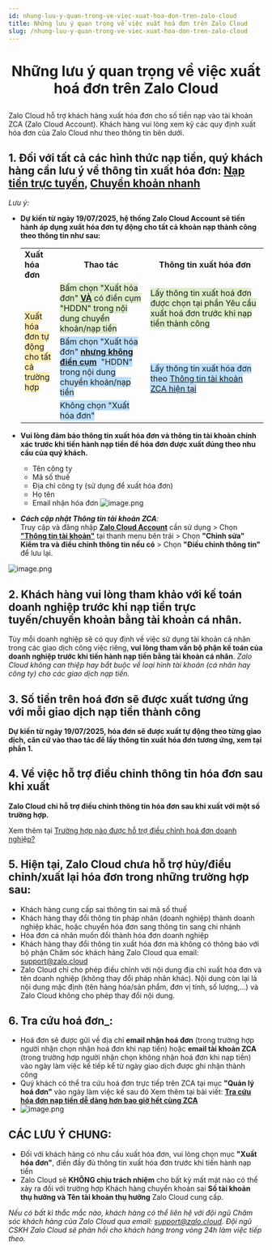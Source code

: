 ```yaml
---
id: nhung-luu-y-quan-trong-ve-viec-xuat-hoa-don-tren-zalo-cloud
title: Những lưu ý quan trọng về việc xuất hoá đơn trên Zalo Cloud
slug: /nhung-luu-y-quan-trong-ve-viec-xuat-hoa-don-tren-zalo-cloud
---
```


# <p align="center">Những lưu ý quan trọng về việc xuất hoá đơn trên Zalo Cloud</p>

Zalo Cloud hỗ trợ khách hàng xuất hóa đơn cho số tiền nạp vào tài khoản ZCA (Zalo Cloud Account). Khách hàng vui lòng xem kỹ các quy định xuất hóa đơn của Zalo Cloud như theo thông tin bên dưới.

## 1. Đối với tất cả các hình thức nạp tiền, quý khách hàng cần lưu ý về thông tin xuất hóa đơn: [**Nạp tiền trực tuyến**](https://zalo.cloud/blog/huong-dan-nap-tien-vao-zalo-cloud-account-bang-phuong-thuc-nap-truc-tuyen/8bujyrzbeg498j8jw4)**,** [**Chuyển khoản nhanh**](https://zalo.cloud/blog/huong-dan-nap-tien-vao-zca-bang-phuong-thuc-chuyen-khoan-nhanh/wkugnnbdeezmjpnz4w)

_Lưu ý:_
- **Dự kiến từ ngày 19/07/2025, hệ thống Zalo Cloud Account sẽ tiến hành áp dụng xuất hóa đơn tự động cho tất cả khoản nạp thành công theo thông tin như sau:**

  <table class="ck-table-resized"><colgroup><col style="width:14.54%;"><col style="width:37.25%;"><col style="width:48.21%;"></colgroup><tbody><tr><td><strong>Xuất hóa đơn</strong></td><td><p style="text-align:center;"><strong>Thao tác</strong></p></td><td><p style="text-align:center;"><strong>Thông tin xuất hóa đơn</strong></p></td></tr><tr><td rowspan="3"><span style="background-color:#ffecb3;">Xuất hóa đơn tự động cho tất cả trường hợp</span></td><td><span style="background-color:#dcedc8;">Bấm chọn "Xuất hóa đơn" <strong><u>VÀ</u></strong> có điền cụm "HDDN" trong nội dung chuyển khoản/nạp tiền</span></td><td><span style="background-color:#dcedc8;">Lấy thông tin xuất hoá đơn được chọn tại phần Yêu cầu xuất hoá đơn trước khi nạp tiền thành công</span></td></tr><tr><td><span style="background-color:#bbdefb;">Bấm chọn "Xuất hóa đơn" <strong><u>nhưng không điền cụm</u></strong> &nbsp;"HDDN" trong nội dung chuyển khoản/nạp tiền</span></td><td rowspan="2"><span style="background-color:#bbdefb;">Lấy thông tin xuất hóa đơn theo </span><a target="_blank" rel="noopener noreferrer" href="https://account.zalo.cloud/setting/info"><span style="background-color:#bbdefb;">Thông tin tài khoản ZCA hiện tại</span></a></td></tr><tr><td><span style="background-color:#bbdefb;">Không chọn "Xuất hóa đơn"</span></td></tr></tbody></table>

- **Vui lòng đảm bảo thông tin xuất hóa đơn và thông tin tài khoản chính xác trước khi tiến hành nạp tiền để hóa đơn được xuất đúng theo nhu cầu của quý khách.**
  - Tên công ty
  - Mã số thuế
  - Địa chỉ công ty (sử dụng để xuất hóa đơn)
  - Họ tên
  - Email nhận hóa đơn 
 ![image.png](https://content.zalo.cloud/uploads/68747470733a2f2f7374632d6f612e7a646e2e766e2f75706c6f6164732f35363330636462356230326366396463303964393766653732346631613437622e6a7067_edffeadd82.jpg)

- _**Cách cập nhật Thông tin tài khoản ZCA**:_  
  Truy cập và đăng nhập [**Zalo Cloud Account**](https://account.zalo.cloud/) cần sử dụng > Chọn [**"Thông tin tài khoản"**](https://account.zalo.cloud/setting/info) tại thanh menu bên trái > Chọn **"Chỉnh sửa"**  
  **Kiểm tra và điều chỉnh thông tin nếu có** > Chọn **"Điều chỉnh thông tin"** để lưu lại.

 ![image.png](https://content.zalo.cloud/uploads/large_image_1bdb9f7053.png)

## 2. Khách hàng vui lòng tham khảo với kế toán doanh nghiệp trước khi nạp tiền trực tuyến/chuyển khoản bằng tài khoản cá nhân.

Tùy mỗi doanh nghiệp sẽ có quy định về việc sử dụng tài khoản cá nhân trong các giao dịch công việc riêng, **vui lòng tham vấn bộ phận kế toán của doanh nghiệp trước khi tiến hành nạp tiền bằng tài khoản cá nhân**.
_Zalo Cloud không can thiệp hay bắt buộc về loại hình tài khoản (cá nhân hay công ty) cho các giao dịch nạp tiền._

## 3. Số tiền trên hoá đơn sẽ được xuất tương ứng với mỗi giao dịch nạp tiền thành công

**Dự kiến từ ngày 19/07/2025, hóa đơn sẽ được xuất tự động theo từng giao dịch, căn cứ vào thao tác để lấy thông tin xuất hóa đơn tương ứng, xem tại phần 1.**

## 4. Về việc hỗ trợ điều chỉnh thông tin hóa đơn sau khi xuất

**Zalo Cloud chỉ hỗ trợ điều chỉnh thông tin hóa đơn sau khi xuất với một số trường hợp.**

Xem thêm tại [Trường hợp nào được hỗ trợ điều chỉnh hoá đơn doanh nghiệp?](https://zalo.cloud/zns/guidelines/truong-hop-nao-duoc-ho-tro-dieu-chinh-hoa-don-doanh-nghiep)

## 5. Hiện tại, Zalo Cloud chưa hỗ trợ hủy/điều chỉnh/xuất lại hóa đơn trong những trường hợp sau:

- Khách hàng cung cấp sai thông tin sai mã số thuế
- Khách hàng thay đổi thông tin pháp nhân (doanh nghiệp) thành doanh nghiệp khác, hoặc chuyển hóa đơn sang thông tin sang chi nhánh
- Hóa đơn cá nhân muốn đổi thành hóa đơn doanh nghiệp
- Khách hàng thay đổi thông tin xuất hóa đơn mà không có thông báo với bộ phận Chăm sóc khách hàng Zalo Cloud qua email: [support@zalo.cloud](mailto:support@zalo.cloud)
- Zalo Cloud chỉ cho phép điều chỉnh với nội dung địa chỉ xuất hóa đơn và tên doanh nghiệp (không thay đổi pháp nhân khác). Nội dung còn lại là nội dung mặc định (tên hàng hóa/sản phẩm, đơn vị tính, số lượng,...) và Zalo Cloud không cho phép thay đổi nội dung.

## 6. Tra cứu hoá đơn_:

- Hoá đơn sẽ được gửi về địa chỉ **email nhận hoá đơn** (trong trường hợp người nhận chọn nhận hoá đơn khi nạp tiền) hoặc **email tài khoản ZCA** (trong trường hợp người nhận chọn không nhận hoá đơn khi nạp tiền) vào ngày làm việc kế tiếp kể từ ngày giao dịch được ghi nhận thành công
- Quý khách có thể tra cứu hoá đơn trực tiếp trên ZCA tại mục **"Quản lý hoá đơn"** vào ngày làm việc kế sau đó
Xem thêm tại bài viết:  [**Tra cứu hóa đơn nạp tiền dễ dàng hơn bao giờ hết cùng ZCA**](https://zalo.solutions/blog/tra-cuu-hoa-don-nap-tien-de-dang-hon-bao-gio-het-cung-zca/it5rfsbhdopyqprwa9n9l20y)
- ![image.png](https://content.zalo.cloud/uploads/image_1e731713ee.png)

## CÁC LƯU Ý CHUNG:

- Đối với khách hàng có nhu cầu xuất hóa đơn, vui lòng chọn mục **"Xuất hóa đơn"**, điền đầy đủ thông tin xuất hóa đơn trước khi tiến hành nạp tiền
- Zalo Cloud sẽ **KHÔNG chịu trách nhiệm** cho bất kỳ mất mát nào có thể xảy ra đối với trường hợp Khách hàng chuyển khoản sai **Số tài khoản thụ hưởng và Tên tài khoản thụ hưởng** Zalo Cloud cung cấp.

_Nếu có bất kì thắc mắc nào, khách hàng có thể liên hệ với đội ngũ Chăm sóc khách hàng của Zalo Cloud qua email:_ [_support@zalo.cloud_](mailto:support@zalo.cloud)_. Đội ngũ CSKH Zalo Cloud sẽ phản hồi cho khách hàng trong vòng 24h làm việc tiếp theo._
